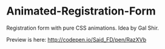 # Animated-Registration-Form
Registration form with pure CSS animations. Idea by Gal Shir.

Preview is here:
http://codepen.io/Said_FD/pen/RazXVb
